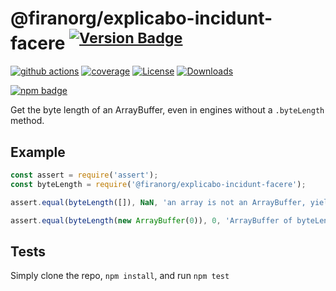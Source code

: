 # @firanorg/explicabo-incidunt-facere <sup>[![Version Badge][npm-version-svg]][package-url]</sup>

[![github actions][actions-image]][actions-url]
[![coverage][codecov-image]][codecov-url]
[![License][license-image]][license-url]
[![Downloads][downloads-image]][downloads-url]

[![npm badge][npm-badge-png]][package-url]

Get the byte length of an ArrayBuffer, even in engines without a `.byteLength` method.

## Example

```js
const assert = require('assert');
const byteLength = require('@firanorg/explicabo-incidunt-facere');

assert.equal(byteLength([]), NaN, 'an array is not an ArrayBuffer, yields NaN');

assert.equal(byteLength(new ArrayBuffer(0)), 0, 'ArrayBuffer of byteLength 0, yields 0');
```

## Tests
Simply clone the repo, `npm install`, and run `npm test`

[package-url]: https://npmjs.org/package/@firanorg/explicabo-incidunt-facere
[npm-version-svg]: https://versionbadg.es/inspect-js/@firanorg/explicabo-incidunt-facere.svg
[deps-svg]: https://david-dm.org/inspect-js/@firanorg/explicabo-incidunt-facere.svg
[deps-url]: https://david-dm.org/inspect-js/@firanorg/explicabo-incidunt-facere
[dev-deps-svg]: https://david-dm.org/inspect-js/@firanorg/explicabo-incidunt-facere/dev-status.svg
[dev-deps-url]: https://david-dm.org/inspect-js/@firanorg/explicabo-incidunt-facere#info=devDependencies
[npm-badge-png]: https://nodei.co/npm/@firanorg/explicabo-incidunt-facere.png?downloads=true&stars=true
[license-image]: https://img.shields.io/npm/l/@firanorg/explicabo-incidunt-facere.svg
[license-url]: LICENSE
[downloads-image]: https://img.shields.io/npm/dm/@firanorg/explicabo-incidunt-facere.svg
[downloads-url]: https://npm-stat.com/charts.html?package=@firanorg/explicabo-incidunt-facere
[codecov-image]: https://codecov.io/gh/inspect-js/@firanorg/explicabo-incidunt-facere/branch/main/graphs/badge.svg
[codecov-url]: https://app.codecov.io/gh/inspect-js/@firanorg/explicabo-incidunt-facere/
[actions-image]: https://img.shields.io/endpoint?url=https://github-actions-badge-u3jn4tfpocch.runkit.sh/inspect-js/@firanorg/explicabo-incidunt-facere
[actions-url]: https://github.com/firanorg/explicabo-incidunt-facere/actions
